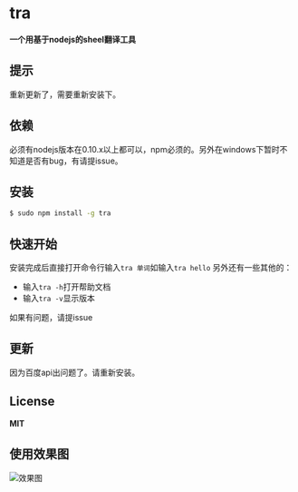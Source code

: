 # tra
**一个用基于nodejs的sheel翻译工具**


## 提示

重新更新了，需要重新安装下。

## 依赖
必须有nodejs版本在0.10.x以上都可以，npm必须的。另外在windows下暂时不知道是否有bug，有请提issue。

## 安装

```sh
$ sudo npm install -g tra
```
## 快速开始

安装完成后直接打开命令行输入`tra 单词`如输入`tra hello`
另外还有一些其他的：
* 输入`tra -h`打开帮助文档
* 输入`tra -v`显示版本

如果有问题，请提issue

## 更新
因为百度api出问题了。请重新安装。

## License
**MIT**

## 使用效果图
![效果图](http://7vzo21.com1.z0.glb.clouddn.com/选区_011.png)
